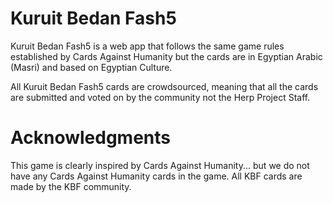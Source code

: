 # Kuruit Bedan Fash5

Kuruit Bedan Fash5 is a web app that follows the same game rules established by Cards Against Humanity but the cards are in Egyptian Arabic (Masri) and based on Egyptian Culture.

All Kuruit Bedan Fash5 cards are crowdsourced, meaning that all the cards are submitted and voted on by the community not the Herp Project Staff.

# Acknowledgments

This game is clearly inspired by Cards Against Humanity... but we do not have any Cards Against Humanity cards in the game.
All KBF cards are made by the KBF community.